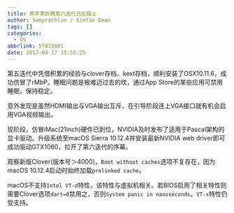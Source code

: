 ```yaml
---
title: 黑苹果折腾第六迭代已在路上
author: Semprathlon / Simfae Dean
tags: []
categories:
  - OS
abbrlink: 5f815801
date: 2017-04-17 15:55:25
---
```

第五迭代中凭借积累的经验与clover存档、kext存档，顺利安装了OSX10.11.6，成功仿冒了rMbP。睡眠问题是极难迈过去的坎，通过App Store的某些应用可禁用睡眠，保持稳定。

意外发现是虽然HDMI输出与VGA输出互斥，在引导阶段连上VGA接口就有机会启用VGA视频输出。

现阶段，仿冒iMac(21inch)硬件已到位，NVIDIA及时发布了适用于Pascal架构的显卡驱动。升级系统至macOS Sierra 10.12.4并安装最新NVIDIA web driver即可成功驱动GTX1060，拉开了第六迭代的序幕。

观察新版Clover(版本号＞4000)，`Boot without caches`选项不复存在，因为macOS 10.12.4启动时始终加载`prelinked cache`。

macOS不支持`Intel VT-d`特性，该特性与虚拟机相关。若BIOS启用了相关特性则需要Clover选项`dart=0`禁用之，否则`System panic in nanoseconds`。`VT-x`特性仍受支持。